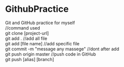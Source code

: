 # GithubPractice
Git and GitHub practice for myself <br>
//command used<br>
git clone [project-url]<br>
git add . //add all file<br>
git add [file name] //add specific file<br>
git commit -m "message any massege" //dont after add<br> 
git push origin master //push code in GitHub<br>
git push [alias] [branch] <br>
